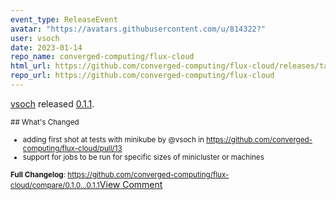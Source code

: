 ```yaml
---
event_type: ReleaseEvent
avatar: "https://avatars.githubusercontent.com/u/814322?"
user: vsoch
date: 2023-01-14
repo_name: converged-computing/flux-cloud
html_url: https://github.com/converged-computing/flux-cloud/releases/tag/0.1.1
repo_url: https://github.com/converged-computing/flux-cloud
---
```


<a href='https://github.com/vsoch' target='_blank'>vsoch</a> released <a href='https://github.com/converged-computing/flux-cloud/releases/tag/0.1.1' target='_blank'>0.1.1</a>.

<small>## What's Changed
* adding first shot at tests with minikube by @vsoch in https://github.com/converged-computing/flux-cloud/pull/13
* support for jobs to be run for specific sizes of minicluster or machines

**Full Changelog**: https://github.com/converged-computing/flux-cloud/compare/0.1.0...0.1.1</small><a href='https://github.com/converged-computing/flux-cloud/releases/tag/0.1.1' target='_blank'>View Comment</a>